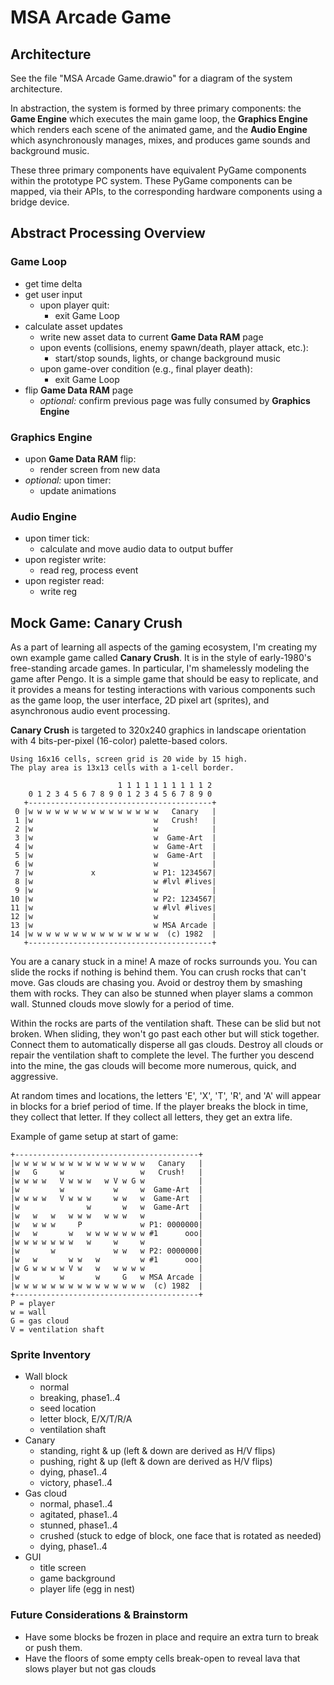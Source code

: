 # MSA Arcade Game

## Architecture

See the file "MSA Arcade Game.drawio" for a diagram of the system architecture.

In abstraction, the system is formed by three primary components: the **Game Engine** which executes the main game loop, the **Graphics Engine** which renders each scene of the animated game, and the **Audio Engine** which asynchronously manages, mixes, and produces game sounds and background music.

These three primary components have equivalent PyGame components within the prototype PC system.  These PyGame components can be mapped, via their APIs, to the corresponding hardware components using a bridge device.


## Abstract Processing Overview

### Game Loop
 * get time delta
 * get user input
   * upon player quit:
     * exit Game Loop
 * calculate asset updates
   * write new asset data to current **Game Data RAM** page
   * upon events (collisions, enemy spawn/death, player attack, etc.):
     * start/stop sounds, lights, or change background music
   * upon game-over condition (e.g., final player death):
     * exit Game Loop
 * flip **Game Data RAM** page
   * _optional:_ confirm previous page was fully consumed by **Graphics Engine**

### Graphics Engine
 * upon **Game Data RAM** flip:
   * render screen from new data
 * _optional:_ upon timer:
   * update animations

### Audio Engine
 * upon timer tick:
   * calculate and move audio data to output buffer
 * upon register write:
   * read reg, process event
 * upon register read:
   * write reg

## Mock Game: **Canary Crush**

As a part of learning all aspects of the gaming ecosystem, I'm creating my own example game called **Canary Crush**. It is in the style of early-1980's free-standing arcade games. In particular, I'm shamelessly modeling the game after Pengo. It is a simple game that should be easy to replicate, and it provides a means for testing interactions with various components such as the game loop, the user interface, 2D pixel art (sprites), and asynchronous audio event processing.

**Canary Crush** is targeted to 320x240 graphics in landscape orientation with 4 bits-per-pixel (16-color) palette-based colors.

    Using 16x16 cells, screen grid is 20 wide by 15 high.
    The play area is 13x13 cells with a 1-cell border.
   
                            1 1 1 1 1 1 1 1 1 1 2
        0 1 2 3 4 5 6 7 8 9 0 1 2 3 4 5 6 7 8 9 0
       +-----------------------------------------+
     0 |w w w w w w w w w w w w w w w   Canary   |
     1 |w                           w   Crush!   |
     2 |w                           w            |
     3 |w                           w  Game-Art  |
     4 |w                           w  Game-Art  |
     5 |w                           w  Game-Art  |
     6 |w                           w            |
     7 |w             x             w P1: 1234567|
     8 |w                           w #lvl #lives|
     9 |w                           w            |
    10 |w                           w P2: 1234567|
    11 |w                           w #lvl #lives|
    12 |w                           w            |
    13 |w                           w MSA Arcade |
    14 |w w w w w w w w w w w w w w w  (c) 1982  |
       +-----------------------------------------+

You are a canary stuck in a mine! A maze of rocks surrounds you. You can slide the rocks if nothing is behind them. You can crush rocks that can't move. Gas clouds are chasing you. Avoid or destroy them by smashing them with rocks. They can also be stunned when player slams a common wall. Stunned clouds move slowly for a period of time.

Within the rocks are parts of the ventilation shaft. These can be slid but not broken. When sliding, they won't go past each other but will stick together. Connect them to automatically disperse all gas clouds. Destroy all clouds or repair the ventilation shaft to complete the level. The further you descend into the mine, the gas clouds will become more numerous, quick, and aggressive.

At random times and locations, the letters 'E', 'X', 'T', 'R', and 'A' will appear in blocks for a brief period of time. If the player breaks the block in time, they collect that letter. If they collect all letters, they get an extra life.

Example of game setup at start of game:

    +-----------------------------------------+
    |w w w w w w w w w w w w w w w   Canary   |
    |w   G     w                 w   Crush!   |
    |w w w w   V w w w   w V w G w            |
    |w         w           w     w  Game-Art  |
    |w w w w   V w w w     w w   w  Game-Art  |
    |w               w       w   w  Game-Art  |
    |w   w   w   w w w   w w w   w            |
    |w   w w w     P             w P1: 0000000|
    |w   w       w   w w w w w w w #1      ooo|
    |w w w w w w w   w     w     w            |
    |w       w             w w   w P2: 0000000|
    |w   w       w w   w         w #1      ooo|
    |w G w w w w V w   w   w w w w            |
    |w         w       w     G   w MSA Arcade |
    |w w w w w w w w w w w w w w w  (c) 1982  |
    +-----------------------------------------+
    P = player
    w = wall
    G = gas cloud
    V = ventilation shaft

### Sprite Inventory

* Wall block
  * normal
  * breaking, phase1..4
  * seed location
  * letter block, E/X/T/R/A
  * ventilation shaft
* Canary
  * standing, right & up (left & down are derived as H/V flips)
  * pushing, right & up (left & down are derived as H/V flips)
  * dying, phase1..4
  * victory, phase1..4
* Gas cloud
  * normal, phase1..4
  * agitated, phase1..4
  * stunned, phase1..4
  * crushed (stuck to edge of block, one face that is rotated as needed)
  * dying, phase1..4
* GUI
  * title screen
  * game background
  * player life (egg in nest)

### Future Considerations & Brainstorm

* Have some blocks be frozen in place and require an extra turn to break or push them.
* Have the floors of some empty cells break-open to reveal lava that slows player but not gas clouds
